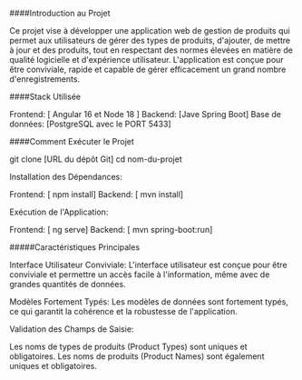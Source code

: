  ####Introduction au Projet
 
Ce projet vise à développer une application web de gestion de produits qui permet aux utilisateurs de gérer des types
de produits, d'ajouter, de mettre à jour et des produits, tout en respectant des normes élevées en matière
de qualité logicielle et d'expérience utilisateur. L'application est conçue pour être conviviale, rapide et capable de
gérer efficacement un grand nombre d'enregistrements.

####Stack Utilisée

Frontend: [ Angular 16 et Node 18 ]
Backend: [Jave Spring Boot]
Base de données: [PostgreSQL avec le PORT 5433]

####Comment Exécuter le Projet

git clone [URL du dépôt Git]
cd nom-du-projet

Installation des Dépendances:

Frontend: [ npm install]
Backend: [ mvn install]

Exécution de l'Application:


Frontend: [ ng serve]
Backend: [ mvn spring-boot:run]

#####Caractéristiques Principales

Interface Utilisateur Conviviale: L'interface utilisateur est conçue pour être conviviale et permettre un accès facile
à l'information, même avec de grandes quantités de données.

Modèles Fortement Typés: Les modèles de données sont fortement typés, ce qui garantit la cohérence et la robustesse 
de l'application.

Validation des Champs de Saisie:

Les noms de types de produits (Product Types) sont uniques et obligatoires.
Les noms de produits (Product Names) sont également uniques et obligatoires.


